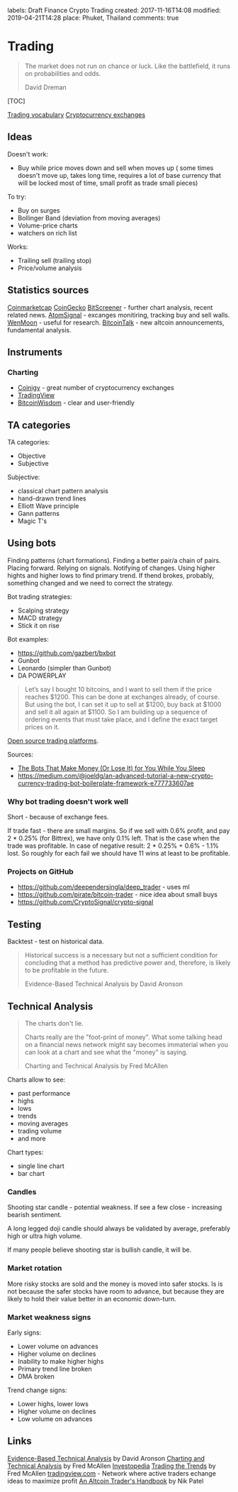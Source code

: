 labels: Draft
        Finance
        Crypto
        Trading
created: 2017-11-16T14:08
modified: 2019-04-21T14:28
place: Phuket, Thailand
comments: true

# Trading

> The market does not run on chance or luck.
> Like the battlefield, it runs on probabilities and odds.
>
> David Dreman

[TOC]

[Trading vocabulary](/2018/07/trading-vocabulary)
[Cryptocurrency exchanges](/2018/07/cryptocurrency-exchanges)

## Ideas

Doesn't work:

- Buy while price moves down and sell when moves up (
  some times doesn't move up, takes long time,
  requires a lot of base currency that will be locked most of time,
  small profit as trade small pieces)

To try:

- Buy on surges
- Bollinger Band (deviation from moving averages)
- Volume-price charts
- watchers on rich list

Works:

- Trailing sell (trailing stop)
- Price/volume analysis

## Statistics sources

[Coinmarketcap](https://coinmarketcap.com)
[CoinGecko](https://www.coingecko.com/en)
[BitScreener](https://bitscreener.com) - further chart analysis, recent related news.
[AtomSignal](https://www.atomsignal.com) - excanges monitiring, tracking buy and sell walls.
[WenMoon](http://wenmoon.com) - useful for research.
[BitcoinTalk](https://bitcointalk.org) - new altcoin announcements, fundamental analysis.

## Instruments

### Charting

- [Coinigy](https://www.coinigy.com/) - great number of cryptocurrency exchanges
- [TradingView](https://uk.tradingview.com/)
- [BitcoinWisdom](https://bitcoinwisdom.com/) - clear and user-friendly

## TA categories

TA categories:

- Objective
- Subjective

Subjective:

- classical chart pattern analysis
- hand-drawn trend lines
- Elliott Wave principle
- Gann patterns
- Magic T's

## Using bots

Finding patterns (chart formations).
Finding a better pair/a chain of pairs.
Placing forward.
Relying on signals.
Notifying of changes.
Using higher hights and higher lows to find primary trend.
If thend brokes, probably, something changed and we need to correct the strategy.

Bot trading strategies:

- Scalping strategy
- MACD strategy
- Stick it on rise

Bot examples:

- https://github.com/gazbert/bxbot
- Gunbot
- Leonardo (simpler than Gunbot)
- DA POWERPLAY

> Let’s say I bought 10 bitcoins, and I want to sell them if the price reaches $1200. This can be done at exchanges already, of course. But using the bot, I can set it up to sell at $1200, buy back at $1000 and sell it all again at $1100. So I am building up a sequence of ordering events that must take place, and I define the exact target prices on it.

[Open source trading platforms](http://www.traderslaboratory.com/forums/tools-trade/11086-open-source-trading-platforms-master-list.html).

Sources:

- [The Bots That Make Money (Or Lose It) for You While You Sleep](https://bitcoinmagazine.com/articles/the-bots-that-make-money-or-lose-it-for-you-while-you-sleep-1483555808/)
- https://medium.com/@joeldg/an-advanced-tutorial-a-new-crypto-currency-trading-bot-boilerplate-framework-e777733607ae

### Why bot trading doesn't work well

Short - because of exchange fees.

If trade fast - there are small margins.
So if we sell with 0.6% profit, and pay 2 * 0.25% (for Bittrex), we have only 0.1% left.
That is the case when the trade was profitable.
In case of negative result: 2 * 0.25% + 0.6% - 1.1% lost.
So roughly for each fail we should have 11 wins at least to be profitable.

### Projects on GitHub

- https://github.com/deependersingla/deep_trader - uses ml
- https://github.com/pirate/bitcoin-trader - nice idea about small buys
- https://github.com/CryptoSignal/crypto-signal

## Testing

Backtest - test on historical data.

> Historical success is a necessary but not a sufficient condition for concluding that a method has predictive power and, therefore, is likely to be profitable in the future.
>
> Evidence-Based Technical Analysis by David Aronson

## Technical Analysis

> The charts don't lie.
>
> Charts really are the "foot-print of money". What some talking head on a financial news network might say becomes immaterial when you can look at a chart and see what the "money" is saying.
>
> Charting and Technical Analysis by Fred McAllen

Charts allow to see:

- past performance
- highs
- lows
- trends
- moving averages
- trading volume
- and more

Chart types:

- single line chart
- bar chart

### Candles

Shooting star candle - potential weakness. If see a few close - increasing bearish sentiment.

A long legged doji candle should always be validated by average, preferably high or ultra high volume.

If many people believe shooting star is bullish candle, it will be.

### Market rotation

More risky stocks are sold and the money is moved into safer stocks.
Is is not because the safer stocks have room to advance, but because they are likely to hold their value better in an economic down-turn. 

### Market weakness signs

Early signs:

- Lower volume on advances
- Higher volume on declines
- Inability to make higher highs
- Primary trend line broken
- DMA broken

Trend change signs:

- Lower highs, lower lows
- Higher volume on declines
- Low volume on advances

## Links

[Evidence-Based Technical Analysis](https://www.amazon.com/Evidence-Based-Technical-Analysis-Scientific-Statistical/dp/0470008741) by David Aronson
[Charting and Technical Analysis](https://www.amazon.com/Charting-Technical-Analysis-Fred-Mcallen/dp/1456468693) by Fred McAllen
[Investopedia](https://www.investopedia.com)
[Trading the Trends](https://www.amazon.com/Trading-Trends-Fred-McAllen/dp/1466323868) by Fred McAllen
[tradingview.com](https://www.tradingview.com/) - Network where active traders echange ideas to maximize profit
[An Altcoin Trader's Handbook](https://www.amazon.com/Altcoin-Traders-Handbook-Nik-Patel/dp/198617011X) by Nik Patel
